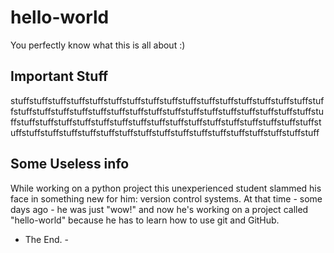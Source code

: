 hello-world
===========

You perfectly know what this is all about :)


Important Stuff
-----------
stuffstuffstuffstuffstuffstuffstuffstuffstuffstuffstuffstuffstuffstuffstuffstuffstuffstuffstuffstuffstuffstuffstuffstuffstuffstuffstuffstuffstuffstuffstuffstuffstuffstuffstuffstuffstuffstuffstuffstuffstuffstuffstuffstuffstuffstuffstuffstuffstuffstuffstuffstuffstuffstuffstuffstuffstuffstuffstuffstuffstuffstuffstuffstuffstuffstuffstuff


Some Useless info
-----------
While working on a python project this unexperienced student slammed his face in something new for him: version control systems.
At that time - some days ago - he was just "wow!" and now he's working on a project called "hello-world" because he has to learn how to use git and GitHub.

  - The End. -
